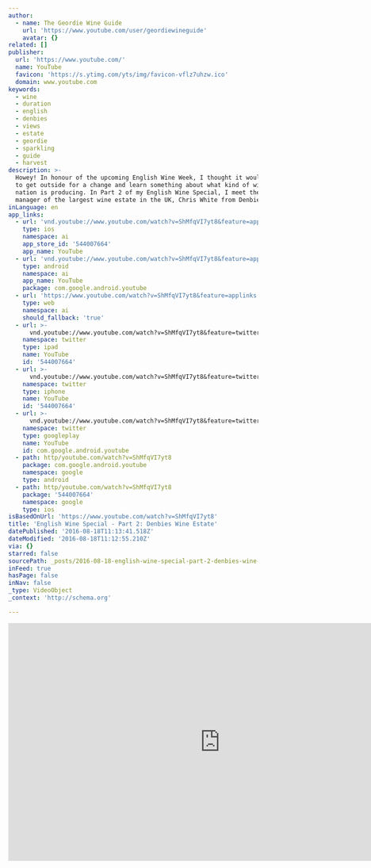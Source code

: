 ```yaml
---
author:
  - name: The Geordie Wine Guide
    url: 'https://www.youtube.com/user/geordiewineguide'
    avatar: {}
related: []
publisher:
  url: 'https://www.youtube.com/'
  name: YouTube
  favicon: 'https://s.ytimg.com/yts/img/favicon-vflz7uhzw.ico'
  domain: www.youtube.com
keywords:
  - wine
  - duration
  - english
  - denbies
  - views
  - estate
  - geordie
  - sparkling
  - guide
  - harvest
description: >-
  Howey! In honour of the upcoming English Wine Week, I thought it would be nice
  to get outside for a change and learn something about what kind of wine our
  nation is producing. In Part 2 of my English Wine Special, I meet the general
  manager of the largest wine estate in the UK, Chris White from Denbies.
inLanguage: en
app_links:
  - url: 'vnd.youtube://www.youtube.com/watch?v=ShMfqVI7yt8&feature=applinks'
    type: ios
    namespace: ai
    app_store_id: '544007664'
    app_name: YouTube
  - url: 'vnd.youtube://www.youtube.com/watch?v=ShMfqVI7yt8&feature=applinks'
    type: android
    namespace: ai
    app_name: YouTube
    package: com.google.android.youtube
  - url: 'https://www.youtube.com/watch?v=ShMfqVI7yt8&feature=applinks'
    type: web
    namespace: ai
    should_fallback: 'true'
  - url: >-
      vnd.youtube://www.youtube.com/watch?v=ShMfqVI7yt8&feature=twitter-deep-link
    namespace: twitter
    type: ipad
    name: YouTube
    id: '544007664'
  - url: >-
      vnd.youtube://www.youtube.com/watch?v=ShMfqVI7yt8&feature=twitter-deep-link
    namespace: twitter
    type: iphone
    name: YouTube
    id: '544007664'
  - url: >-
      vnd.youtube://www.youtube.com/watch?v=ShMfqVI7yt8&feature=twitter-deep-link
    namespace: twitter
    type: googleplay
    name: YouTube
    id: com.google.android.youtube
  - path: http/youtube.com/watch?v=ShMfqVI7yt8
    package: com.google.android.youtube
    namespace: google
    type: android
  - path: http/youtube.com/watch?v=ShMfqVI7yt8
    package: '544007664'
    namespace: google
    type: ios
isBasedOnUrl: 'https://www.youtube.com/watch?v=ShMfqVI7yt8'
title: 'English Wine Special - Part 2: Denbies Wine Estate'
datePublished: '2016-08-18T11:13:41.518Z'
dateModified: '2016-08-18T11:12:55.210Z'
via: {}
starred: false
sourcePath: _posts/2016-08-18-english-wine-special-part-2-denbies-wine-estate.md
inFeed: true
hasPage: false
inNav: false
_type: VideoObject
_context: 'http://schema.org'

---
```

<iframe src="https://cdn.embedly.com/widgets/media.html?src=https%3A%2F%2Fwww.youtube.com%2Fembed%2FShMfqVI7yt8%3Ffeature%3Doembed&amp;url=http%3A%2F%2Fwww.youtube.com%2Fwatch%3Fv%3DShMfqVI7yt8&amp;image=https%3A%2F%2Fi.ytimg.com%2Fvi%2FShMfqVI7yt8%2Fhqdefault.jpg&amp;key=b7d04c9b404c499eba89ee7072e1c4f7&amp;type=text%2Fhtml&amp;schema=youtube" width="854" height="480" scrolling="no" frameborder="0" allowfullscreen="" style=""></iframe>